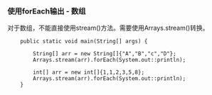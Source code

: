 ### 使用forEach输出 - 数组

对于数组，不能直接使用stream()方法。需要使用Arrays.stream()转换。

```jshelllanguage
    public static void main(String[] args) {

        String[] arr = new String[]{"A","B","c","D"};
        Arrays.stream(arr).forEach(System.out::println);

        int[] arr = new int[]{1,1,2,3,5,8};
        Arrays.stream(arr).forEach(System.out::println);
    }
```
